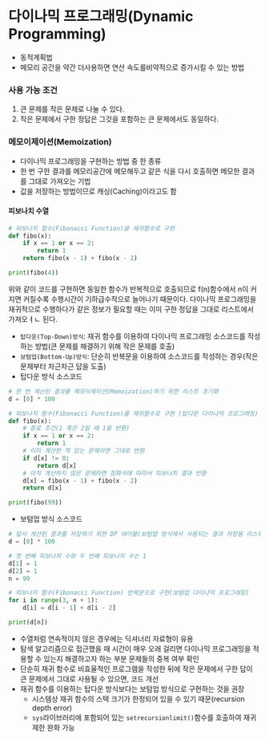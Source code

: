 # 다이나믹 프로그래밍(Dynamic Programming)
- 동적계획법
- 메모리 공간을 약간 더사용하면 연산 속도를비약적으로 증가시킬 수 있는 방법
### 사용 가능 조건
1. 큰 문제를 작은 문제로 나눌 수 있다.
2. 작은 문제에서 구한 정답은 그것을 포함하는 큰 문제에서도 동일하다.

### 메모이제이션(Memoization)
- 다이나믹 프로그래밍을 구현하는 방법 중 한 종류
- 한 번 구한 결과를 메모리공간에 메모해두고 같은 식을 다시 호출하면 메모한 결과를 그대로 가져오는 기법 
- 값을 저장하는 방법이므로 캐싱(Caching)이라고도 함
#### 피보나치 수열
````python
# 피보나치 함수(Fibonacci Function)을 재귀함수로 구현
def fibo(x):
    if x == 1 or x == 2:
        return 1
    return fibo(x - 1) + fibo(x - 2)

print(fibo(4))
````
위와 같이 코드를 구현하면 동일한 함수가 반복적으로 호출되므로 f(n)함수에서 n이 커지면 커질수록 수행시간이 기하급수적으로 늘어나기 때문이다.
다이나믹 프로그래밍을 재귀적으로 수행하다가 같은 정보가 필요할 때는 이미 구한 정답을 그대로 리스트에서 가져오ㅕㄴ 된다.
- `탑다운(Top-Down)방식`: 재귀 함수를 이용하여 다이나믹 프로그래밍 소스코드를 작성하는 방법(큰 문제를 해결하기 위해 작은 문제를 호출)
- `보텀업(Bottom-Up)방식`: 단순히 반복문을 이용하여 소스코드를 작성하는 경우(작은 문제부터 차근차근 답을 도출)
- 탑다운 방식 소스코드
```python
# 한 번 계산된 결과를 메모이제이션(Memoization)하기 위한 리스트 초기화
d = [0] * 100

# 피보나치 함수(Fibonacci Function)를 재귀함수로 구현 (탑다운 다이나믹 프로그래밍)
def fibo(x):
    # 종료 조건(1 혹은 2일 때 1을 반환)
    if x == 1 or x == 2:
        return 1
    # 이미 계산한 적 있는 문제라면 그대로 반환
    if d[x] != 0:
        return d[x]
    # 아직 계산하지 않은 문제라면 점화식에 따라서 피보나치 결과 반환
    d[x] = fibo(x - 1) + fibo(x - 2)
    return d[x]

print(fibo(99))
```
- 보텀업 방식 소스코드
```python
# 앞서 계산된 결과를 저장하기 위한 DP 테이블(보텀업 방식에서 사용되는 결과 저장용 리스트) 초기화
d = [0] * 100

# 첫 번째 피보나치 수와 두 번째 피보나치 수는 1
d[1] = 1
d[2] = 1
n = 99

# 피보나치 함수(Fibonacci Function) 반복문으로 구현(보텀업 다이나믹 프로그래밍)
for i in range(3, n + 1):
    d[i] = d[i - 1] + d[i - 2]

print(d[n])
```

- 수열처럼 연속적이지 않은 경우에는 딕셔너리 자료형이 유용
- 탐색 알고리즘으로 접근했을 때 시간이 매우 오래 걸리면 다이나믹 프로그래밍을 적용할 수 있는지 해결하고자 하는 부분 문제들의 중복 여부 확인
- 단순히 재귀 함수로 비효율적인 프로그램을 작성한 뒤에 작은 문제에서 구한 답이 큰 문제에서 그대로 사용될 수 있으면, 코드 개선
- 재귀 함수를 이용하는 탑다운 방식보다는 보텀업 방식으로 구현하는 것을 권장
    - 시스템상 재귀 함수의 스택 크기가 한정되어 있을 수 있기 때문(recursion depth error)
    - `sys`라이브러리에 포함되어 있는 `setrecursionlimit()`함수를 호출하여 재귀 제한 완화 가능

